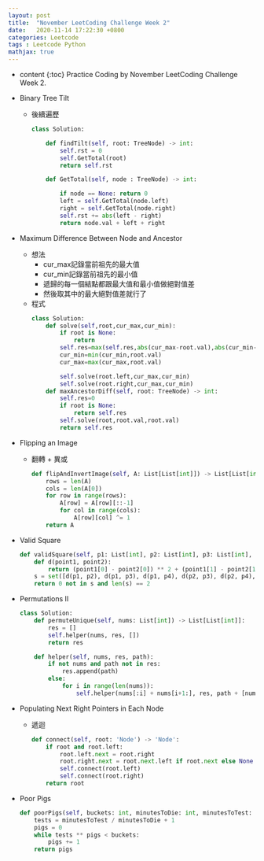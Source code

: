 ```yaml
---
layout: post
title:  "November LeetCoding Challenge Week 2"
date:   2020-11-14 17:22:30 +0800
categories: Leetcode
tags : Leetcode Python 
mathjax: true
---
```

* content 
{:toc}
Practice Coding by November LeetCoding Challenge Week 2.




* Binary Tree Tilt
    * 後續遍歷
        ```python
        class Solution:

            def findTilt(self, root: TreeNode) -> int:
                self.rst = 0
                self.GetTotal(root)
                return self.rst

            def GetTotal(self, node : TreeNode) -> int:

                if node == None: return 0
                left = self.GetTotal(node.left)
                right = self.GetTotal(node.right)
                self.rst += abs(left - right)
                return node.val + left + right
        ```
        
* Maximum Difference Between Node and Ancestor
    * 想法
        * cur_max記錄當前祖先的最大值
        * cur_min記錄當前祖先的最小值
        * 遞歸的每一個結點都跟最大值和最小值做絕對值差
        * 然後取其中的最大絕對值差就行了
    * 程式
        ```python
        class Solution:
            def solve(self,root,cur_max,cur_min):
                if root is None:
                    return 
                self.res=max(self.res,abs(cur_max-root.val),abs(cur_min-root.val))
                cur_min=min(cur_min,root.val)
                cur_max=max(cur_max,root.val)

                self.solve(root.left,cur_max,cur_min)
                self.solve(root.right,cur_max,cur_min)
            def maxAncestorDiff(self, root: TreeNode) -> int:
                self.res=0
                if root is None:
                    return self.res
                self.solve(root,root.val,root.val)
                return self.res
        ```
        
* Flipping an Image
    * 翻轉 + 異或
        ```python
        def flipAndInvertImage(self, A: List[List[int]]) -> List[List[int]]:
            rows = len(A)
            cols = len(A[0])
            for row in range(rows):
                A[row] = A[row][::-1]
                for col in range(cols):
                    A[row][col] ^= 1
            return A
        ```
* Valid Square
    ```python
    def validSquare(self, p1: List[int], p2: List[int], p3: List[int], p4: List[int]) -> bool:
        def d(point1, point2):
            return (point1[0] - point2[0]) ** 2 + (point1[1] - point2[1]) ** 2
        s = set([d(p1, p2), d(p1, p3), d(p1, p4), d(p2, p3), d(p2, p4), d(p3, p4)])
        return 0 not in s and len(s) == 2
    ```
    
* Permutations II
    ```python
    class Solution:
        def permuteUnique(self, nums: List[int]) -> List[List[int]]:
            res = []
            self.helper(nums, res, [])
            return res

        def helper(self, nums, res, path):
            if not nums and path not in res:
                res.append(path)
            else:
                for i in range(len(nums)):
                    self.helper(nums[:i] + nums[i+1:], res, path + [nums[i]])
    ```

* Populating Next Right Pointers in Each Node
    * 遞迴
        ```python
        def connect(self, root: 'Node') -> 'Node':
            if root and root.left:
                root.left.next = root.right
                root.right.next = root.next.left if root.next else None
                self.connect(root.left)
                self.connect(root.right)
            return root
        ```
        
* Poor Pigs
    ```python
    def poorPigs(self, buckets: int, minutesToDie: int, minutesToTest: int) -> int:
        tests = minutesToTest / minutesToDie + 1
        pigs = 0
        while tests ** pigs < buckets:
            pigs += 1
        return pigs
    ```